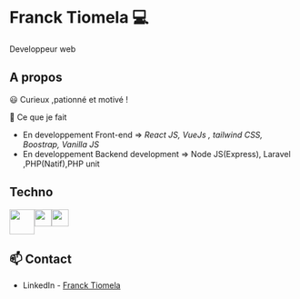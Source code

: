 # Franck Tiomela  💻


Developpeur web 


## A propos

😃 Curieux ,pationné et motivé !

💬 Ce que je fait

- En developpement Front-end  => *React JS, VueJs , tailwind CSS, Boostrap, Vanilla JS*
- En developpement Backend development => Node JS(Express), Laravel ,PHP(Natif),PHP unit



## Techno

<div style="display: flex">
  <img height="44" src="http://blog.ippon.fr/content/images/2016/04/react-javascript.png" alt="" >
  <img height="30" src="https://laravel.com/img/logomark.min.svg">
  <img height="30" src="https://vuejs.org/images/logo.png">
</div>



## 📫 Contact

- LinkedIn - [Franck Tiomela](https://www.linkedin.com/in/francklin-tiomela-687693204/)
